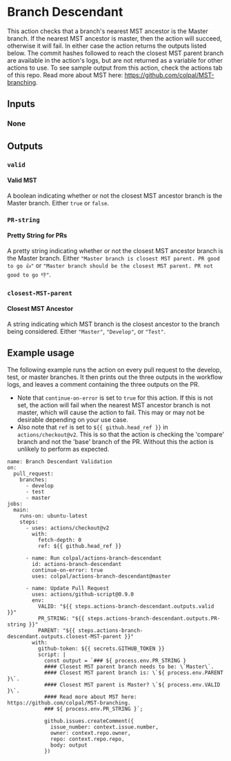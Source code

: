 # Branch Descendant

This action checks that a branch's nearest MST ancestor is the Master branch. If the nearest MST ancestor is master, then the action will succeed, otherwise it will fail. In either case the action returns the outputs listed below. The commit hashes followed to reach the closest MST parent branch are available in the action's logs, but are not returned as a variable for other actions to use. To see sample output from this action, check the actions tab of this repo. Read more about MST here: https://github.com/colpal/MST-branching.

## Inputs

### None

## Outputs

### `valid`

#### Valid MST
A boolean indicating whether or not the closest MST ancestor branch is the Master branch. Either `true` or `false`.

### `PR-string`

#### Pretty String for PRs

A pretty string indicating whether or not the closest MST ancestor branch is the Master branch. Either `"Master branch is closest MST parent. PR good to go 👍"` or `"Master branch should be the closest MST parent. PR not good to go 👎"`.

### `closest-MST-parent`

#### Closest MST Ancestor

A string indicating which MST branch is the closest ancestor to the branch being considered. Either `"Master"`, `"Develop"`, or `"Test"`.

## Example usage

The following example runs the action on every pull request to the develop, test, or master branches. It then prints out the three outputs in the workflow logs, and leaves a comment containing the three outputs on the PR.  
* Note that `continue-on-error` is set to `true` for this action. If this is not set, the action will fail when the nearest MST ancestor branch is not master, which will cause the action to fail. This may or may not be desirable depending on your use case.  
* Also note that `ref` is set to `${{ github.head_ref }}` in `actions/checkout@v2`. This is so that the action is checking the 'compare' branch and not the 'base' branch of the PR. Without this the action is unlikely to perform as expected.

```
name: Branch Descendant Validation
on:
  pull_request:
    branches:
      - develop
      - test
      - master
jobs:
  main:
    runs-on: ubuntu-latest
    steps:
      - uses: actions/checkout@v2
        with:
          fetch-depth: 0
          ref: ${{ github.head_ref }}

      - name: Run colpal/actions-branch-descendant
        id: actions-branch-descendant
        continue-on-error: true
        uses: colpal/actions-branch-descendant@master
          
      - name: Update Pull Request
        uses: actions/github-script@0.9.0
        env:
          VALID: "${{ steps.actions-branch-descendant.outputs.valid }}"
          PR_STRING: "${{ steps.actions-branch-descendant.outputs.PR-string }}"
          PARENT: "${{ steps.actions-branch-descendant.outputs.closest-MST-parent }}"
        with:
          github-token: ${{ secrets.GITHUB_TOKEN }}
          script: |
            const output = `### ${ process.env.PR_STRING }
            #### Closest MST parent branch needs to be: \`Master\`.
            #### Closest MST parent branch is: \`${ process.env.PARENT }\`.
            #### Closest MST parent is Master? \`${ process.env.VALID }\`.
            #### Read more about MST here: https://github.com/colpal/MST-branching.
            ### ${ process.env.PR_STRING }`;
              
            github.issues.createComment({
              issue_number: context.issue.number,
              owner: context.repo.owner,
              repo: context.repo.repo,
              body: output
            })
```